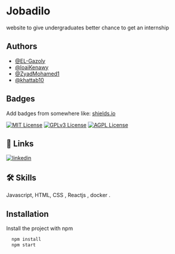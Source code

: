 
# Jobadilo

website to give undergraduates better chance to get an internship


## Authors

- [@EL-Gazoly](https://github.com/EL-Gazoly)
- [@loaiKenawy](https://github.com/loaiKenawy)
- [@ZyadMohamed1](https://github.com/ZyadMohamed1)
- [@khattab10](https://github.com/khattab10)
## Badges

Add badges from somewhere like: [shields.io](https://shields.io/)

[![MIT License](https://img.shields.io/badge/License-MIT-green.svg)](https://choosealicense.com/licenses/mit/)
[![GPLv3 License](https://img.shields.io/badge/License-GPL%20v3-yellow.svg)](https://opensource.org/licenses/)
[![AGPL License](https://img.shields.io/badge/license-AGPL-blue.svg)](http://www.gnu.org/licenses/agpl-3.0)


## 🔗 Links
[![linkedin](https://img.shields.io/badge/linkedin-0A66C2?style=for-the-badge&logo=linkedin&logoColor=white)](https://www.linkedin.com/in/adham-el-gazoly-075385190/)


## 🛠 Skills
Javascript, HTML, CSS , Reactjs , docker .


## Installation

Install the project with npm

```bash
  npm install 
  npm start
```
